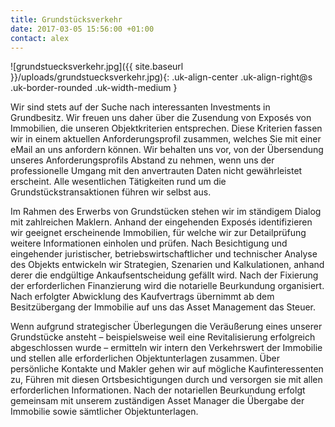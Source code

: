 ```yaml
---
title: Grundstücksverkehr
date: 2017-03-05 15:56:00 +01:00
contact: alex
---
```


![grundstuecksverkehr.jpg]({{ site.baseurl }}/uploads/grundstuecksverkehr.jpg){: .uk-align-center .uk-align-right@s .uk-border-rounded .uk-width-medium }

Wir sind stets auf der Suche nach interessanten Investments in Grundbesitz. Wir freuen uns daher über die Zusendung von Exposés von Immobilien, die unseren Objektkriterien entsprechen. Diese Kriterien fassen wir in einem aktuellen Anforderungsprofil zusammen, welches Sie mit einer eMail an uns anfordern können. Wir behalten uns vor, von der Übersendung unseres Anforderungsprofils Abstand zu nehmen, wenn uns der professionelle Umgang mit den anvertrauten Daten nicht gewährleistet erscheint. Alle wesentlichen Tätigkeiten rund um die Grundstückstransaktionen führen wir selbst aus.

Im Rahmen des Erwerbs von Grundstücken stehen wir im ständigem Dialog mit zahlreichen Maklern. Anhand der eingehenden Exposés identifizieren wir geeignet erscheinende Immobilien, für welche wir zur Detailprüfung weitere Informationen einholen und prüfen. Nach Besichtigung und eingehender juristischer, betriebswirtschaftlicher und technischer Analyse des Objekts entwickeln wir Strategien, Szenarien und Kalkulationen, anhand derer die endgültige Ankaufsentscheidung gefällt wird. Nach der Fixierung der erforderlichen Finanzierung wird die notarielle Beurkundung organisiert. Nach erfolgter Abwicklung des Kaufvertrags übernimmt ab dem Besitzübergang der Immobilie auf uns das Asset Management das Steuer.

Wenn aufgrund strategischer Überlegungen die Veräußerung eines unserer Grundstücke ansteht – beispielsweise weil eine Revitalisierung erfolgreich abgeschlossen wurde – ermitteln wir intern den Verkehrswert der Immobilie und stellen alle erforderlichen Objektunterlagen zusammen. Über persönliche Kontakte und Makler gehen wir auf mögliche Kaufinteressenten zu, Führen mit diesen Ortsbesichtigungen durch und versorgen sie mit allen erforderlichen Informationen. Nach der notariellen Beurkundung erfolgt gemeinsam mit unserem zuständigen Asset Manager die Übergabe der Immobilie sowie sämtlicher Objektunterlagen.
